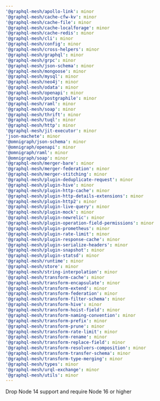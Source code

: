 ```yaml
---
'@graphql-mesh/apollo-link': minor
'@graphql-mesh/cache-cfw-kv': minor
'@graphql-mesh/cache-file': minor
'@graphql-mesh/cache-localforage': minor
'@graphql-mesh/cache-redis': minor
'@graphql-mesh/cli': minor
'@graphql-mesh/config': minor
'@graphql-mesh/cross-helpers': minor
'@graphql-mesh/graphql': minor
'@graphql-mesh/grpc': minor
'@graphql-mesh/json-schema': minor
'@graphql-mesh/mongoose': minor
'@graphql-mesh/mysql': minor
'@graphql-mesh/neo4j': minor
'@graphql-mesh/odata': minor
'@graphql-mesh/openapi': minor
'@graphql-mesh/postgraphile': minor
'@graphql-mesh/raml': minor
'@graphql-mesh/soap': minor
'@graphql-mesh/thrift': minor
'@graphql-mesh/tuql': minor
'@graphql-mesh/http': minor
'@graphql-mesh/jit-executor': minor
'json-machete': minor
'@omnigraph/json-schema': minor
'@omnigraph/openapi': minor
'@omnigraph/raml': minor
'@omnigraph/soap': minor
'@graphql-mesh/merger-bare': minor
'@graphql-mesh/merger-federation': minor
'@graphql-mesh/merger-stitching': minor
'@graphql-mesh/plugin-deduplicate-request': minor
'@graphql-mesh/plugin-hive': minor
'@graphql-mesh/plugin-http-cache': minor
'@graphql-mesh/plugin-http-details-extensions': minor
'@graphql-mesh/plugin-http2': minor
'@graphql-mesh/plugin-live-query': minor
'@graphql-mesh/plugin-mock': minor
'@graphql-mesh/plugin-newrelic': minor
'@graphql-mesh/plugin-operation-field-permissions': minor
'@graphql-mesh/plugin-prometheus': minor
'@graphql-mesh/plugin-rate-limit': minor
'@graphql-mesh/plugin-response-cache': minor
'@graphql-mesh/plugin-serialize-headers': minor
'@graphql-mesh/plugin-snapshot': minor
'@graphql-mesh/plugin-statsd': minor
'@graphql-mesh/runtime': minor
'@graphql-mesh/store': minor
'@graphql-mesh/string-interpolation': minor
'@graphql-mesh/transform-cache': minor
'@graphql-mesh/transform-encapsulate': minor
'@graphql-mesh/transform-extend': minor
'@graphql-mesh/transform-federation': minor
'@graphql-mesh/transform-filter-schema': minor
'@graphql-mesh/transform-hive': minor
'@graphql-mesh/transform-hoist-field': minor
'@graphql-mesh/transform-naming-convention': minor
'@graphql-mesh/transform-prefix': minor
'@graphql-mesh/transform-prune': minor
'@graphql-mesh/transform-rate-limit': minor
'@graphql-mesh/transform-rename': minor
'@graphql-mesh/transform-replace-field': minor
'@graphql-mesh/transform-resolvers-composition': minor
'@graphql-mesh/transform-transfer-schema': minor
'@graphql-mesh/transform-type-merging': minor
'@graphql-mesh/types': minor
'@graphql-mesh/urql-exchange': minor
'@graphql-mesh/utils': minor
---
```


Drop Node 14 support and require Node 16 or higher
